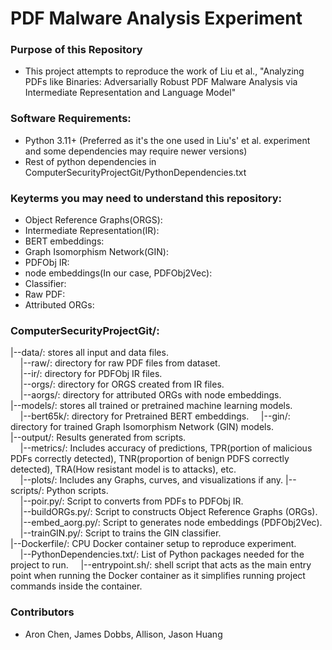 # PDF Malware Analysis Experiment

### Purpose of this Repository  
- This project attempts to reproduce the work of Liu et al., "Analyzing PDFs like Binaries: Adversarially Robust PDF Malware Analysis via Intermediate Representation and Language Model"


### Software Requirements:
- Python 3.11+ (Preferred as it's the one used in Liu's' et al. experiment and some dependencies may require newer versions)  
- Rest of python dependencies in ComputerSecurityProjectGit/PythonDependencies.txt


### Keyterms you may need to understand this repository:  
- Object Reference Graphs(ORGS):  
- Intermediate Representation(IR):
- BERT embeddings:
- Graph Isomorphism Network(GIN):
- PDFObj IR:
- node embeddings(In our case, PDFObj2Vec):
- Classifier:
- Raw PDF:
- Attributed ORGs:

### ComputerSecurityProjectGit/:
|--data/: stores all input and data files.  
&nbsp;&nbsp;&nbsp;&nbsp;|--raw/: directory for raw PDF files from dataset.  
&nbsp;&nbsp;&nbsp;&nbsp;|--ir/: directory for PDFObj IR files.  
&nbsp;&nbsp;&nbsp;&nbsp;|--orgs/: directory for ORGS created from IR files.  
&nbsp;&nbsp;&nbsp;&nbsp;|--aorgs/: directory for attributed ORGs with node embeddings.  
|--models/: stores all trained or pretrained machine learning models.  
&nbsp;&nbsp;&nbsp;&nbsp;|--bert65k/: directory for Pretrained BERT embeddings.
&nbsp;&nbsp;&nbsp;&nbsp;|--gin/: directory for trained Graph Isomorphism Network (GIN) models.  
|--output/: Results generated from scripts.  
&nbsp;&nbsp;&nbsp;&nbsp;|--metrics/: Includes accuracy of predictions, TPR(portion of malicious PDFs correctly detected), TNR(proportion of benign PDFS correctly detected), TRA(How resistant model is to attacks), etc.  
&nbsp;&nbsp;&nbsp;&nbsp;|--plots/: Includes any Graphs, curves, and visualizations if any. 
|--scripts/: Python scripts.  
&nbsp;&nbsp;&nbsp;&nbsp;|--poir.py/: Script to converts from PDFs to PDFObj IR.  
&nbsp;&nbsp;&nbsp;&nbsp;|--buildORGs.py/: Script to constructs Object Reference Graphs (ORGs).
&nbsp;&nbsp;&nbsp;&nbsp;|--embed_aorg.py/: Script to generates node embeddings (PDFObj2Vec). 
&nbsp;&nbsp;&nbsp;&nbsp;|--trainGIN.py/: Script to trains the GIN classifier.  
|--Dockerfile/: CPU Docker container setup to reproduce experiment.  
&nbsp;&nbsp;&nbsp;&nbsp;|--PythonDependencies.txt/: List of Python packages needed for the project to run. 
&nbsp;&nbsp;&nbsp;&nbsp;|--entrypoint.sh/: shell script that acts as the main entry point when running the Docker container as it simplifies running project commands inside the container.

### Contributors
- Aron Chen, James Dobbs, Allison, Jason Huang
